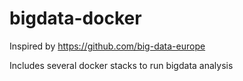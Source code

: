 bigdata-docker
==============

Inspired by https://github.com/big-data-europe

Includes several docker stacks to run bigdata analysis